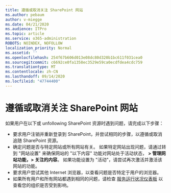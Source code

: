```yaml
---
title: 遵循或取消关注 SharePoint 网站
ms.author: pebaum
author: v-miegge
ms.date: 04/21/2020
ms.audience: ITPro
ms.topic: article
ms.service: o365-administration
ROBOTS: NOINDEX, NOFOLLOW
localization_priority: Normal
ms.assetid: ''
ms.openlocfilehash: 254f67b606d013e08dc80d320b1bc611f031cea0
ms.sourcegitcommit: c6692ce0fa1358ec3529e59ca0ecdfdea4cdc759
ms.translationtype: MT
ms.contentlocale: zh-CN
ms.lasthandoff: 09/14/2020
ms.locfileid: "47744400"
---
```

# <a name="follow-or-un-follow-a-sharepoint-site"></a>遵循或取消关注 SharePoint 网站

如果用户在以下或 unfollowing SharePoint 资源时遇到问题，请完成以下步骤：

* 要求用户注销并重新登录到 SharePoint，并尝试相同的步骤，以遵循或取消追随 SharePoint 资源。
* 确定问题是否与特定网站或所有网站有关。 如果特定网站出现问题，请通过转到 "网站设置" 来确保网站的 "以下内容" 功能对网站处于活动状态， **> 管理网站功能，> 关注的内容**。 如果功能设置为 "活动"，请尝试再次激活并激活该网站的功能。
* 要求用户尝试其他 Internet 浏览器，以查看问题是否特定于用户的浏览器。
* 如果所有用户和所有网站都遇到相同的问题，请检查 [服务运行状况仪表板](https://admin.microsoft.com/AdminPortal/Home#/servicehealth) 以查看您的组织是否受到影响。
